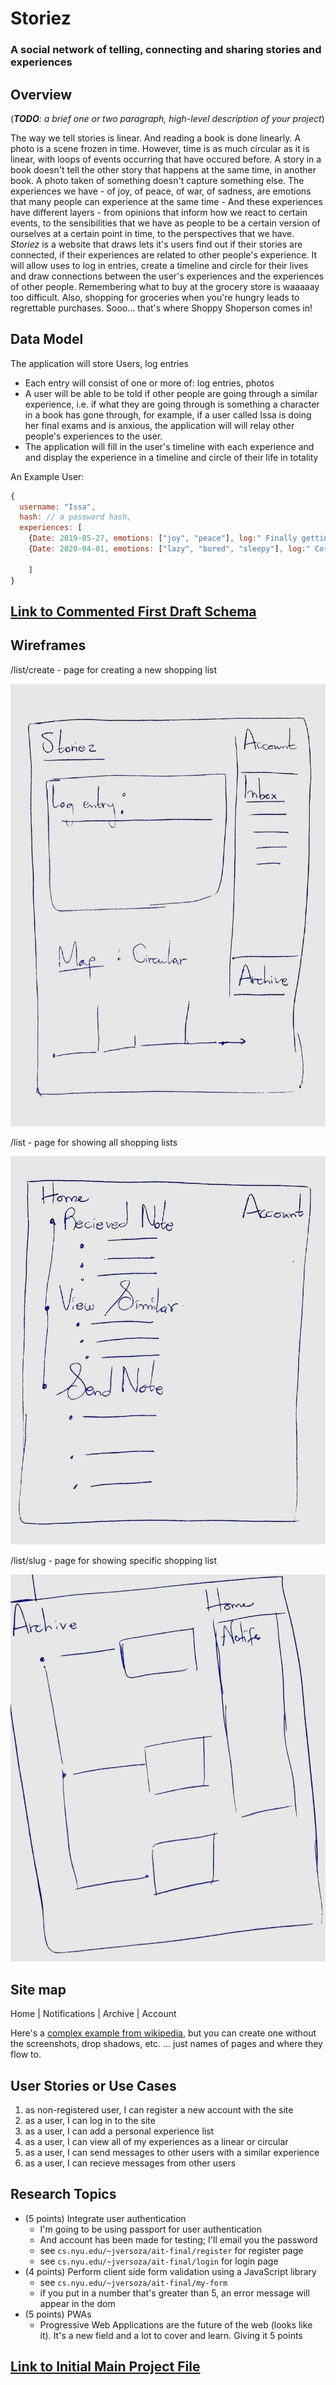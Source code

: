 
# Storiez
### A social network of telling, connecting and sharing stories and experiences
## Overview

(___TODO__: a brief one or two paragraph, high-level description of your project_)

The way we tell stories is linear. And reading a book is done linearly. A photo is a scene frozen in time. However, time is as much circular as it is linear, with loops of events occurring that have occured before. A story in a book doesn't tell the other story that happens at the same time, in another book. A photo taken of something doesn't capture something else. The experiences we have - of joy, of peace, of war, of sadness, are emotions that many people can experience at the same time - And these experiences have different layers - from opinions that inform how we react to certain events, to the sensibilities that we have as people to be a certain version of ourselves at a certain point in time, to the perspectives that we have. 
_Storiez_ is a website that draws lets it's users find out if their stories are connected, if their experiences are related to other people's experience. It will allow uses to log in entries, create a timeline and circle for their lives and draw connections between the user's experiences and the experiences of other people.
Remembering what to buy at the grocery store is waaaaay too difficult. Also, shopping for groceries when you're hungry leads to regrettable purchases. Sooo... that's where Shoppy Shoperson comes in!


## Data Model


The application will store Users, log entries

* Each entry will consist of one or more of: log entries, photos
* A user will be able to be told if other people are going through a similar experience, i.e. if what they are going through is something a character in a book has gone through, for example, if a user called Issa is doing her final exams and is anxious, the application will will relay other people's experiences to the user.
* The application will fill in the user's timeline with each experience and and display the experience in a timeline and circle of their life in totality


An Example User:

```javascript
{
  username: "Issa",
  hash: // a password hash,
  experiences: [
    {Date: 2019-05-27, emotions: ["joy", "peace"], log:" Finally getting done with Finals so it's time for Summer to really begin"},
    {Date: 2020-04-01, emotions: ["lazy", "bored", "sleepy"], log:" Corona be turning the world upside down"}

    ]
}
```



## [Link to Commented First Draft Schema](db.js) 


## Wireframes

/list/create - page for creating a new shopping list

![list create](documentation/home.jpg)

/list - page for showing all shopping lists

![list](documentation/notifications.jpg)

/list/slug - page for showing specific shopping list

![list](documentation/archive.jpg)

## Site map

Home
|
  Notifications
  |
  Archive
  |
  Account

Here's a [complex example from wikipedia](https://upload.wikimedia.org/wikipedia/commons/2/20/Sitemap_google.jpg), but you can create one without the screenshots, drop shadows, etc. ... just names of pages and where they flow to.

## User Stories or Use Cases


1. as non-registered user, I can register a new account with the site
2. as a user, I can log in to the site
3. as a user, I can add a personal experience list
4. as a user, I can view all of my experiences as a linear or circular
5. as a user, I can send messages to other users with a similar experience 
6. as a user, I can recieve messages from other users

## Research Topics

* (5 points) Integrate user authentication
    * I'm going to be using passport for user authentication
    * And account has been made for testing; I'll email you the password
    * see <code>cs.nyu.edu/~jversoza/ait-final/register</code> for register page
    * see <code>cs.nyu.edu/~jversoza/ait-final/login</code> for login page
* (4 points) Perform client side form validation using a JavaScript library
    * see <code>cs.nyu.edu/~jversoza/ait-final/my-form</code>
    * if you put in a number that's greater than 5, an error message will appear in the dom
* (5 points) PWAs
    * Progressive Web Applications are the future of the web (looks like it). It's a new field and a lot to cover and learn. Giving it 5 points


## [Link to Initial Main Project File](src/app.js) 

